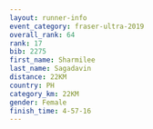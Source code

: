 ```yaml
---
layout: runner-info 
event_category: fraser-ultra-2019 
overall_rank: 64
rank: 17
bib: 2275
first_name: Sharmilee
last_name: Sagadavin
distance: 22KM
country: PH
category_km: 22KM
gender: Female
finish_time: 4-57-16
---
```


